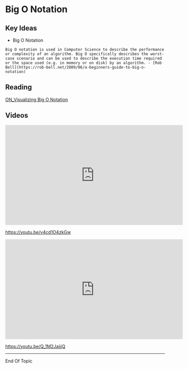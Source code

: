 # Big O Notation

## Key Ideas

* Big O Notation



```{Admonition} Definition
Big O notation is used in Computer Science to describe the performance or complexity of an algorithm. Big O specifically describes the worst-case scenario and can be used to describe the execution time required or the space used (e.g. in memory or on disk) by an algorithm. - [Rob Bell](https://rob-bell.net/2009/06/a-beginners-guide-to-big-o-notation)
```





## Reading

 [ON_Visualizing Big O Notation](ON_VisualizingBigONotation.md) 





## Videos


<iframe width="560" height="315" src="https://www.youtube.com/embed/v4cd1O4zkGw" title="YouTube video player" frameborder="0" allow="accelerometer; autoplay; clipboard-write; encrypted-media; gyroscope; picture-in-picture" allowfullscreen></iframe>

https://youtu.be/v4cd1O4zkGw

<iframe width="560" height="315" src="https://www.youtube.com/embed/Q_1M2JaijjQ" title="YouTube video player" frameborder="0" allow="accelerometer; autoplay; clipboard-write; encrypted-media; gyroscope; picture-in-picture" allowfullscreen></iframe>

https://youtu.be/Q_1M2JaijjQ

----

End Of Topic





